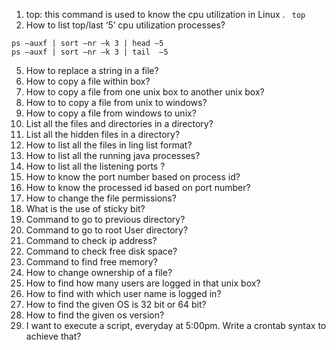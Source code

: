 1)	top:  this command is used to know the cpu utilization in Linux .
` top`
3)	How to list top/last ‘5’ cpu utilization processes?
``` 
ps –auxf | sort –nr –k 3 | head –5
ps –auxf | sort –nr –k 3 | tail  –5
```
5)	How to replace a string in a file?
6)	How to copy a file within box?
7)	How to copy a file from one unix box to another unix box?
8)	How to   to copy a file from unix to windows?
9)	How to copy a file from windows to unix?
10)	List  all the files and directories in a directory?
11)	List all the hidden files in a directory?
12)	How to list all the files in ling list format?
13)	How to list all the running java processes?
14)	How to list all the listening ports ?
15)	How to know the port number based on process id<PID>?
16)	How to know the processed id <PID> based on port number?
17)	How to change the file permissions?
18)	What is the use of sticky bit?
19)	Command to go to previous directory?
20)	Command to go to root User directory?
21)	Command to check ip address?
22)	Command to check free disk space?
23)	Command to find free memory?
24)	How to change ownership of a file?
25)	How to find how many users are logged in that unix box?
26)	How to find with which user name is logged in?
27)	How to find the given OS is 32 bit or 64 bit?
28)	How to find the given os version?
29)	I want to execute a script, everyday at 5:00pm. 	Write a  crontab syntax to achieve that?
